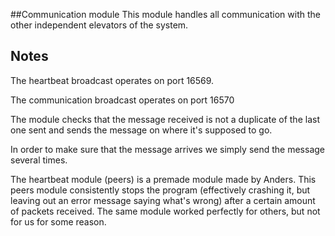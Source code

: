 ##Communication module
This module handles all communication with the other independent elevators of the system.

## Notes
The heartbeat broadcast operates on port 16569.

The communication broadcast operates on port 16570

The module checks that the message received is not a duplicate of the last one sent and sends the message on where it's supposed to go.

In order to make sure that the message arrives we simply send the message several times.





The heartbeat module (peers) is a premade module made by Anders. This peers module consistently stops the program (effectively crashing it, but leaving out an error message saying what's wrong) after a certain amount of packets received. The same module worked perfectly for others, but not for us for some reason. 
